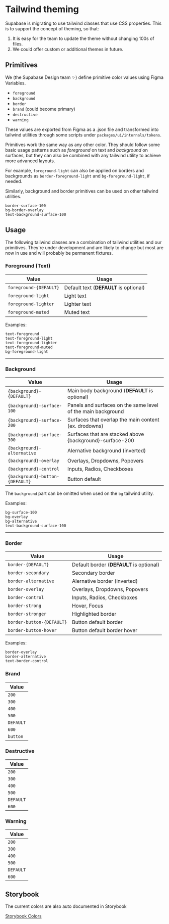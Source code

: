 # Tailwind theming

Supabase is migrating to use tailwind classes that use CSS properties.
This is to support the concept of theming, so that:

1. It is easy for the team to update the theme without changing 100s of files.
2. We could offer custom or additional themes in future.

## Primitives

We (the Supabase Design team ✨) define primitive color values using Figma Variables.

- `foreground`
- `background`
- `border`
- `brand` (could become primary)
- `destructive`
- `warning`

These values are exported from Figma as a .json file and transformed into tailwind utilities through some scripts under `packages/ui/internals/tokens`.

Primitives work the same way as any other color. They should follow some basic usage patterns such as _foreground_ on text and _background_ on surfaces, but they can also be combined with any tailwind utility to achieve more advanced layouts.

For example, `foreground-light` can also be applied on borders and backgrounds as `border-foreground-light` and `bg-foreground-light`, if needed.

Similarly, background and border primitives can be used on other tailwind utilities.

```
border-surface-100
bg-border-overlay
text-background-surface-100
```

## Usage

The following tailwind classes are a combination of tailwind utilities and our primitives. They're under development and are likely to change but most are now in use and will probably be permanent fixtures.

### Foreground (Text)

| Value                  | Usage                                  |
| ---------------------- | -------------------------------------- |
| `foreground-{DEFAULT}` | Default text (**DEFAULT** is optional) |
| `foreground-light`     | Light text                             |
| `foreground-lighter`   | Lighter text                           |
| `foreground-muted`     | Muted text                             |

Examples:

```
text-foreground
text-foreground-light
text-foreground-lighter
text-foreground-muted
bg-foreground-light
```

---

### Background

| Value                           | Usage                                                        |
| ------------------------------- | ------------------------------------------------------------ |
| `{background}-{DEFAULT}`        | Main body background (**DEFAULT** is optional)               |
| `{background}-surface-100`      | Panels and surfaces on the same level of the main background |
| `{background}-surface-200`      | Surfaces that overlap the main content (ex. drodowns)        |
| `{background}-surface-300`      | Surfaces that are stacked above {background}-surface-200     |
| `{background}-alternative`      | Alernative background (inverted)                             |
| `{background}-overlay`          | Overlays, Dropdowns, Popovers                                |
| `{background}-control`          | Inputs, Radios, Checkboxes                                   |
| `{background}-button-{DEFAULT}` | Button default                                               |

The `background` part can be omitted when used on the `bg` tailwind utility.

Examples:

```
bg-surface-100
bg-overlay
bg-alternative
text-background-surface-100
```

---

### Border

| Value                     | Usage                                    |
| ------------------------- | ---------------------------------------- |
| `border-{DEFAULT}`        | Default border (**DEFAULT** is optional) |
| `border-secondary`        | Secondary border                         |
| `border-alternative`      | Alernative border (inverted)             |
| `border-overlay`          | Overlays, Dropdowns, Popovers            |
| `border-control`          | Inputs, Radios, Checkboxes               |
| `border-strong`           | Hover, Focus                             |
| `border-stronger`         | Highlighted border                       |
| `border-button-{DEFAULT}` | Button default border                    |
| `border-button-hover`     | Button default border hover              |

Examples:

```
border-overlay
border-alternative
text-border-control
```

### Brand

| Value     |
| --------- |
| `200`     |
| `300`     |
| `400`     |
| `500`     |
| `DEFAULT` |
| `600`     |
| `button`  |

### Destructive

| Value     |
| --------- |
| `200`     |
| `300`     |
| `400`     |
| `500`     |
| `DEFAULT` |
| `600`     |

### Warning

| Value     |
| --------- |
| `200`     |
| `300`     |
| `400`     |
| `500`     |
| `DEFAULT` |
| `600`     |

## Storybook

The current colors are also auto documented in Storybook

[Storybook Colors](https://ui-storybook-pre-release.vercel.app/)
